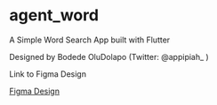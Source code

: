 # agent_word

A Simple Word Search App built with Flutter

Designed by Bodede OluDolapo (Twitter: @appipiah_ )

Link to Figma Design

[Figma Design](https://www.figma.com/file/KBIfNYPCx0uJFoGxTOeM11/AgentWord?node-id=0%3A1)



